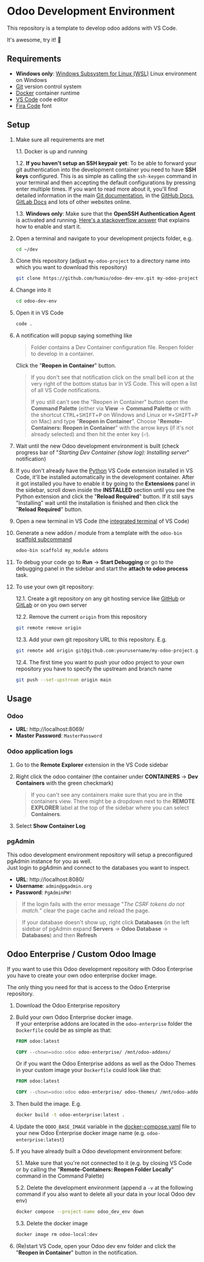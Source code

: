 # Odoo Development Environment

This repository is a template to develop odoo addons with VS Code.

It's awesome, try it! 🎉

## Requirements

- **Windows only**: [Windows Subsystem for Linux (WSL)](https://docs.microsoft.com/en-us/windows/wsl/) Linux environment on Windows
- [Git](https://git-scm.com/) version control system
- [Docker](https://www.docker.com/products/docker-desktop) container runtime
- [VS Code](https://code.visualstudio.com/) code editor
- [Fira Code](https://github.com/tonsky/FiraCode#download--install) font

## Setup

1. Make sure all requirements are met

   1.1. Docker is up and running

   1.2. **If you haven't setup an SSH keypair yet**: To be able to forward your git authentication into the development container you need to have **SSH keys** configured. This is as simple as calling the `ssh-keygen` command in your terminal and then accepting the default configurations by pressing enter multiple times. If you want to read more about it, you'll find detailed information in the main [Git documentation](https://git-scm.com/book/en/v2/Git-on-the-Server-Generating-Your-SSH-Public-Key), in the [GitHub Docs](https://docs.github.com/en/authentication/connecting-to-github-with-ssh/generating-a-new-ssh-key-and-adding-it-to-the-ssh-agent), [GitLab Docs](https://docs.gitlab.com/ee/ssh/) and lots of other websites online.

   1.3. **Windows only**: Make sure that the **OpenSSH Authentication Agent** is activated and running. [Here's a stackoverflow answer](https://stackoverflow.com/questions/18683092/how-to-run-ssh-add-on-windows/40720527#:~:text=Update%202019%20-%20A%20better%20solution%20if%20you%27re%20using%20Windows%2010) that explains how to enable and start it.

2. Open a terminal and navigate to your development projects folder, e.g.

   ```bash
   cd ~/dev
   ```

3. Clone this repository (adjust `my-odoo-project` to a directory name into which you want to download this repository)

   ```bash
   git clone https://github.com/humiu/odoo-dev-env.git my-odoo-project
   ```

4. Change into it

   ```bash
   cd odoo-dev-env
   ```

5. Open it in VS Code

   ```bash
   code .
   ```

6. A notification will popup saying something like

   > Folder contains a Dev Container configuration file. Reopen folder to develop in a container.

   Click the "**Reopen in Container**" button.

   > If you don't see that notification click on the small bell icon at the very right of the bottom status bar in VS Code. This will open a list of all VS Code notifications.
   >
   > If you still can't see the "Reopen in Container" button open the **Command Palette** (either via **View** → **Command Palette** or with the shortcut <kbd>CTRL</kbd>+<kbd>SHIFT</kbd>+<kbd>P</kbd> on Windows and Linux or <kbd>⌘</kbd>+<kbd>SHIFT</kbd>+<kbd>P</kbd> on Mac) and type "**Reopen in Container**". Choose "**Remote-Containers: Reopen in Container**" with the arrow keys (if it's not already selected) and then hit the enter key (<kbd>⏎</kbd>).

7. Wait until the new Odoo development environment is built (check progress bar of "_Starting Dev Container (show log): Installing server_" notification)

8. If you don't already have the [Python](https://marketplace.visualstudio.com/items?itemName=ms-python.python) VS Code extension installed in VS Code, it'll be installed automatically in the development container. After it got installed you have to enable it by going to the **Extensions** panel in the sidebar, scroll down inside the **INSTALLED** section until you see the Python extension and click the "**Reload Required**" button. If it still says "Installing" wait until the installation is finished and then click the "**Reload Required**" button.

9. Open a new terminal in VS Code (the [integrated terminal](https://code.visualstudio.com/docs/editor/integrated-terminal) of VS Code)

10. Generate a new addon / module from a template with the `odoo-bin` [scaffold subcommand](https://www.odoo.com/documentation/15.0/developer/misc/other/cmdline.html#scaffolding)

    ```bash
    odoo-bin scaffold my_module addons
    ```

11. To debug your code go to **Run** → **Start Debugging** or go to the debugging panel in the sidebar and start the **attach to odoo process** task.

12. To use your own git repository:

    12.1. Create a git repository on any git hosting service like [GitHub](https://github.com/) or [GitLab](https://gitlab.com/) or on you own server

    12.2. Remove the current `origin` from this repository

    ```bash
    git remote remove origin
    ```

    12.3. Add your own git repository URL to this repository. E.g.

    ```bash
    git remote add origin git@github.com:yourusername/my-odoo-project.git
    ```

    12.4. The first time you want to push your odoo project to your own repository you have to specify the upstream and branch name

    ```bash
    git push --set-upstream origin main
    ```

## Usage

### Odoo

- **URL**: http://localhost:8069/
- **Master Password**: `MasterPassword`

### Odoo application logs

1. Go to the **Remote Explorer** extension in the VS Code sidebar

2. Right click the odoo container (the container under **CONTAINERS** → **Dev Containers** with the green checkmark)

   > If you can't see any containers make sure that you are in the containers view. There might be a dropdown next to the **REMOTE EXPLORER** label at the top of the sidebar where you can select **Containers**.

3. Select **Show Container Log**

### pgAdmin

This odoo development environment repository will setup a preconfigured pgAdmin instance for you as well.  
Just login to pgAdmin and connect to the databases you want to inspect.

- **URL**: http://localhost:8080/
- **Username**: `admin@pgadmin.org`
- **Password**: `PgAdminPW!`

> If the login fails with the error message "_The CSRF tokens do not match._" clear the page cache and reload the page.

> If your database doesn't show up, right click **Databases** (in the left sidebar of pgAdmin expand **Servers** → **Odoo Database** → **Databases**) and then **Refresh**

## Odoo Enterprise / Custom Odoo Image

If you want to use this Odoo development repository with Odoo Enterprise you have to create your own odoo enterprise docker image.

The only thing you need for that is access to the Odoo Enterprise repository.

1.  Download the Odoo Enterprise repository

2.  Build your own Odoo Enterprise docker image.  
    If your enterprise addons are located in the `odoo-enterprise` folder the `Dockerfile` could be as simple as that:

    ```Dockerfile
    FROM odoo:latest

    COPY --chown=odoo:odoo odoo-enterprise/ /mnt/odoo-addons/
    ```

    Or if you want the Odoo Enterprise addons as well as the Odoo Themes in your custom image your `Dockerfile` could look like that:

    ```Dockerfile
    FROM odoo:latest

    COPY --chown=odoo:odoo odoo-enterprise/ odoo-themes/ /mnt/odoo-addons/
    ```

3.  Then build the image. E.g.

    ```bash
    docker build -t odoo-enterprise:latest .
    ```

4.  Update the `ODOO_BASE_IMAGE` variable in the [docker-compose.yaml](./.devcontainer/docker-compose.yaml) file to your new Odoo Enterprise docker image name (e.g. `odoo-enterprise:latest`)

5.  If you have already built a Odoo development environment before:

    5.1. Make sure that you're not connected to it (e.g. by closing VS Code or by calling the "**Remote-Containers: Reopen Folder Locally**" command in the Command Palette)

    5.2. Delete the development environment (append a `-v` at the following command if you also want to delete all your data in your local Odoo dev env)

    ```bash
    docker compose --project-name odoo_dev_env down
    ```

    5.3. Delete the docker image

    ```bash
    docker image rm odoo-local:dev
    ```

6.  (Re)start VS Code, open your Odoo dev env folder and click the "**Reopen in Container**" button in the notification.
